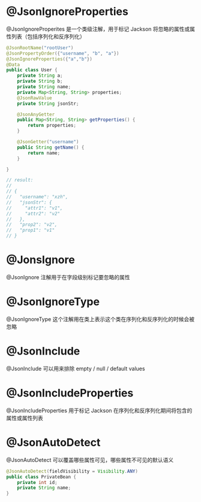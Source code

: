 # @JsonIgnoreProperties

@JsonIgnoreProperites 是一个类级注解，用于标记 Jackson 将忽略的属性或属性列表（包括序列化和反序列化）

```java
@JsonRootName("rootUser")
@JsonPropertyOrder({"username", "b", "a"})
@JsonIgnoreProperties({"a","b"})
@Data
public class User {
	private String a;
	private String b;
	private String name;
	private Map<String, String> properties;
	@JsonRawValue
	private String jsonStr;

	@JsonAnyGetter
	public Map<String, String> getProperties() {
		return properties;
	}

	@JsonGetter("username")
	public String getName() {
		return name;
	}

}

// result:
//
// {
//   "username": "xzh",
//   "jsonStr": {
//     "attr1": "v1",
//     "attr2": "v2"
//   },
//   "prop2": "v2",
//   "prop1": "v1"
// }
```

# @JonsIgnore

@JsonIgnore 注解用于在字段级别标记要忽略的属性

# @JsonIgnoreType

@JsonIgnoreType 这个注解用在类上表示这个类在序列化和反序列化的时候会被忽略

# @JsonInclude

@JsonInclude 可以用来排除 empty / null / default values

# @JsonIncludeProperties

@JsonIncludeProperties 用于标记 Jackson 在序列化和反序列化期间将包含的属性或属性列表

# @JsonAutoDetect

@JsonAutoDetect 可以覆盖哪些属性可见，哪些属性不可见的默认语义

```java
@JsonAutoDetect(fieldVisibility = Visibility.ANY)
public class PrivateBean {
    private int id;
    private String name;
}
```